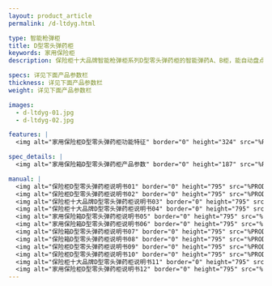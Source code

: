 ```yaml
---
layout: product_article
permalink: /d-ltdyg.html

type: 智能枪弹柜
title: D型零头弹药柜
keywords: 家用保险柜
description: 保险柜十大品牌智能枪弹柜系列D型零头弹药柜的智能弹药A、B柜，能自动盘点弹药，远程审批多级管理，智能管理弹药数量，内置弹药数据统计仪。

specs: 详见下面产品参数栏
thickness: 详见下面产品参数栏
weight: 详见下面产品参数栏

images:
  - d-ltdyg-01.jpg
  - d-ltdyg-02.jpg

features: |
  <img alt="家用保险柜D型零头弹药柜功能特征" border="0" height="324" src="%PRODIMGS%/d-ltdyg-gn.jpg" width="538" />

spec_details: |
  <img alt="家用保险箱D型零头弹药柜产品参数" border="0" height="187" src="%PRODIMGS%/d-ltdyg-cpcs.jpg" width="538" />

manual: |
  <img alt="保险柜D型零头弹药柜说明书01" border="0" height="795" src="%PRODIMGS%/fg-sm01.jpg" width="538" />  
  <img alt="保险柜D型零头弹药柜说明书02" border="0" height="795" src="%PRODIMGS%/fg-sm02.jpg" width="538" />  
  <img alt="保险柜十大品牌D型零头弹药柜说明书03" border="0" height="795" src="%PRODIMGS%/fg-sm03.jpg" width="538" />  
  <img alt="保险柜十大品牌D型零头弹药柜说明书04" border="0" height="795" src="%PRODIMGS%/fg-sm04.jpg" width="538" />  
  <img alt="家用保险箱D型零头弹药柜说明书05" border="0" height="795" src="%PRODIMGS%/fg-sm05.jpg" width="538" />  
  <img alt="家用保险箱D型零头弹药柜说明书06" border="0" height="795" src="%PRODIMGS%/fg-sm06.jpg" width="538" />  
  <img alt="保险箱D型零头弹药柜说明书07" border="0" height="795" src="%PRODIMGS%/fg-sm07.jpg" width="538" />  
  <img alt="保险箱D型零头弹药柜说明书08" border="0" height="795" src="%PRODIMGS%/fg-sm08.jpg" width="538" />  
  <img alt="保险柜D型零头弹药柜说明书09" border="0" height="795" src="%PRODIMGS%/fg-sm09.jpg" width="538" />  
  <img alt="保险柜D型零头弹药柜说明书10" border="0" height="795" src="%PRODIMGS%/fg-sm10.jpg" width="538" />  
  <img alt="保险柜十大品牌D型零头弹药柜说明书11" border="0" height="795" src="%PRODIMGS%/fg-sm11.jpg" width="538" />  
  <img alt="家用保险柜D型零头弹药柜说明书12" border="0" height="795" src="%PRODIMGS%/fg-sm12.jpg" width="538" />
---
```

